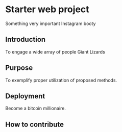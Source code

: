 # Starter web project 

Something very important
Instagram booty

## Introduction
To engage a wide array of people
Giant Lizards

## Purpose

To exemplify proper utilization of proposed methods.

## Deployment
Become a bitcoin millionaire.

## How to contribute